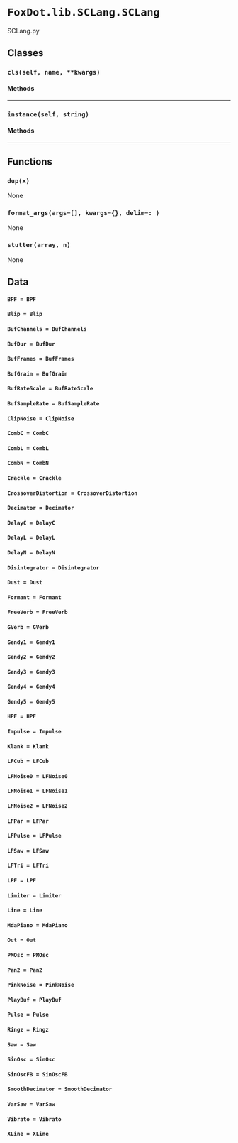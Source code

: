 # `FoxDot.lib.SCLang.SCLang`

SCLang.py

## Classes

### `cls(self, name, **kwargs)`



#### Methods

---

### `instance(self, string)`



#### Methods

---

## Functions

### `dup(x)`

None

### `format_args(args=[], kwargs={}, delim=: )`

None

### `stutter(array, n)`

None

## Data

#### `BPF = BPF`

#### `Blip = Blip`

#### `BufChannels = BufChannels`

#### `BufDur = BufDur`

#### `BufFrames = BufFrames`

#### `BufGrain = BufGrain`

#### `BufRateScale = BufRateScale`

#### `BufSampleRate = BufSampleRate`

#### `ClipNoise = ClipNoise`

#### `CombC = CombC`

#### `CombL = CombL`

#### `CombN = CombN`

#### `Crackle = Crackle`

#### `CrossoverDistortion = CrossoverDistortion`

#### `Decimator = Decimator`

#### `DelayC = DelayC`

#### `DelayL = DelayL`

#### `DelayN = DelayN`

#### `Disintegrator = Disintegrator`

#### `Dust = Dust`

#### `Formant = Formant`

#### `FreeVerb = FreeVerb`

#### `GVerb = GVerb`

#### `Gendy1 = Gendy1`

#### `Gendy2 = Gendy2`

#### `Gendy3 = Gendy3`

#### `Gendy4 = Gendy4`

#### `Gendy5 = Gendy5`

#### `HPF = HPF`

#### `Impulse = Impulse`

#### `Klank = Klank`

#### `LFCub = LFCub`

#### `LFNoise0 = LFNoise0`

#### `LFNoise1 = LFNoise1`

#### `LFNoise2 = LFNoise2`

#### `LFPar = LFPar`

#### `LFPulse = LFPulse`

#### `LFSaw = LFSaw`

#### `LFTri = LFTri`

#### `LPF = LPF`

#### `Limiter = Limiter`

#### `Line = Line`

#### `MdaPiano = MdaPiano`

#### `Out = Out`

#### `PMOsc = PMOsc`

#### `Pan2 = Pan2`

#### `PinkNoise = PinkNoise`

#### `PlayBuf = PlayBuf`

#### `Pulse = Pulse`

#### `Ringz = Ringz`

#### `Saw = Saw`

#### `SinOsc = SinOsc`

#### `SinOscFB = SinOscFB`

#### `SmoothDecimator = SmoothDecimator`

#### `VarSaw = VarSaw`

#### `Vibrato = Vibrato`

#### `XLine = XLine`

